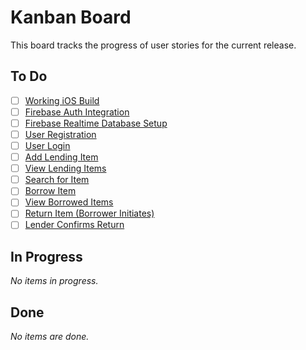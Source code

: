 # Kanban Board

This board tracks the progress of user stories for the current release.

## To Do

*   [ ] [Working iOS Build](./plans/tech_001_working_ios_build.md)
*   [ ] [Firebase Auth Integration](./plans/tech_002_firebase_auth_integration.md)
*   [ ] [Firebase Realtime Database Setup](./plans/tech_003_firebase_realtime_db_setup.md)
*   [ ] [User Registration](./stories/001_user_registration.md)
*   [ ] [User Login](./stories/002_user_login.md)
*   [ ] [Add Lending Item](./stories/003_add_lending_item.md)
*   [ ] [View Lending Items](./stories/004_view_lending_items.md)
*   [ ] [Search for Item](./stories/005_search_for_item.md)
*   [ ] [Borrow Item](./stories/006_borrow_item.md)
*   [ ] [View Borrowed Items](./stories/007_view_borrowed_items.md)
*   [ ] [Return Item (Borrower Initiates)](./stories/008_borrower_initiates_return.md)
*   [ ] [Lender Confirms Return](./stories/009_lender_confirms_return.md)

## In Progress

_No items in progress._

## Done

_No items are done._
